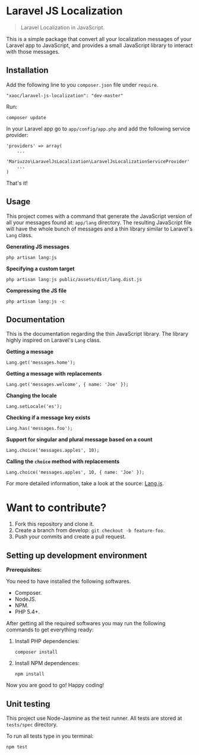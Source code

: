 Laravel JS Localization
=======================

> Laravel Localization in JavaScript.

This is a simple package that convert all your localization messages of your Laravel app to JavaScript, and provides a small JavaScript library to interact with those messages.

Installation
------------

Add the following line to you `composer.json` file under `require`.

    "xaoc/laravel-js-localization": "dev-master"

Run:

    composer update

In your Laravel app go to `app/config/app.php` and add the following service provider:

    'providers' => array(
        ...
        'Mariuzzo\LaravelJsLocalization\LaravelJsLocalizationServiceProvider'
        ...
    )

That's it!

Usage
-----

This project comes with a command that generate the JavaScript version of all your messages found at: `app/lang` directory. The resulting JavaScript file will have the whole bunch of messages and a thin library similar to Laravel's `Lang` class.

**Generating JS messages**

    php artisan lang:js

**Specifying a custom target**

    php artisan lang:js public/assets/dist/lang.dist.js

**Compressing the JS file**

    php artisan lang:js -c

Documentation
-------------

This is the documentation regarding the thin JavaScript library. The library highly inspired on Laravel's `Lang` class.

**Getting a message**

    Lang.get('messages.home');

**Getting a message with replacements**

    Lang.get('messages.welcome', { name: 'Joe' });

**Changing the locale**

    Lang.setLocale('es');

**Checking if a message key exists**

    Lang.has('messages.foo');

**Support for singular and plural message based on a count**

    Lang.choice('messages.apples', 10);

**Calling the `choice` method with replacements**

    Lang.choice('messages.apples', 10, { name: 'Joe' });    

For more detailed information, take a look at the source: [Lang.js](https://github.com/rmariuzzo/Laravel-JS-Localization/blob/develop/js/lang.js).

Want to contribute?
===================

 1. Fork this repository and clone it.
 2. Create a branch from develop: `git checkout -b feature-foo`.
 3. Push your commits and create a pull request.

Setting up development environment
----------------------------------

**Prerequisites:**

You need to have installed the following softwares.

 - Composer.
 - NodeJS.
 - NPM.
 - PHP 5.4+.

After getting all the required softwares you may run the following commands to get everything ready:

 1. Install PHP dependencies:

        composer install

 2. Install NPM dependences:

        npm install

Now you are good to go! Happy coding!

Unit testing
------------

This project use Node-Jasmine as the test runner. All tests are stored at `tests/spec` directory.

To run all tests type in you terminal:

    npm test
